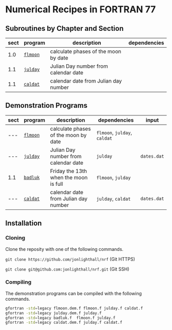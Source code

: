 # Numerical Recipes in FORTRAN 77

## Subroutines by Chapter and Section

| sect | program              | description                          | dependencies |
| ---- | -------------------- | ------------------------------------ | -------------|
|  1.0 | [`flmoon`](flmoon.f) | calculate phases of the moon by date |
|  1.1 | [`julday`](julday.f) | Julian Day number from calendar date |
|  1.1 | [`caldat`](caldat.f) | calendar date from Julian day number |

## Demonstration Programs

| sect | program                  | description                           | dependencies                 | input       |
| ---- | ------------------------ | ------------------------------------- | -----------------------------| ----------- |
|  --- | [`flmoon`](flmoon.dem.f) | calculate phases of the moon by date  | `flmoon`, `julday`, `caldat` |
|  --- | [`julday`](julday.dem.f) | Julian Day number from calendar date  | `julday`| `dates.dat`        |
|  1.1 | [`badluk`](badluk.f)     | Friday the 13th when the moon is full | `flmoon`, `julday`
|  --- | [`caldat`](caldat.dem.f) | calendar date from Julian day number  | `julday`, `caldat`           | `dates.dat` |

## Installation
### Cloning
Clone the reposity with one of the following commands.

`git clone https://github.com/jonlighthall/nrf` (Git HTTPS)

`git clone git@github.com:jonlighthall/nrf.git` (Git SSH)
### Compiling
The demonstration programs can be compiled with the following commands.
````bash
gfortran -std=legacy flmoon.dem.f flmoon.f julday.f caldat.f
gfortran -std=legacy julday.dem.f julday.f
gfortran -std=legacy badluk.f  flmoon.f julday.f
gfortran -std=legacy caldat.dem.f julday.f caldat.f

````
